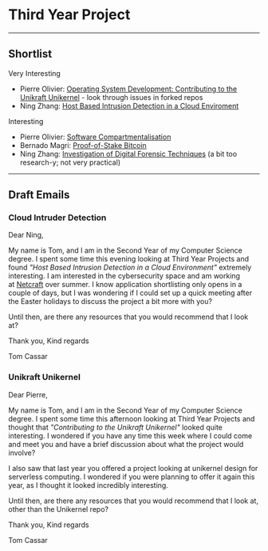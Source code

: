 # Third Year Project

---
## Shortlist

Very Interesting
* Pierre Olivier: [Operating System Development: Contributing to the Unikraft Unikernel](http://studentnet.cs.manchester.ac.uk/ugt/year3/project/projectbookdetails.php?projectid=55068) - look through issues in forked repos
* Ning Zhang: [Host Based Intrusion Detection in a Cloud Enviroment](https://studentnet.cs.manchester.ac.uk/ugt/year3/project/projectbookdetails.php?projectid=55115)

Interesting
* Pierre OIivier: [Software Compartmentalisation](https://studentnet.cs.manchester.ac.uk/ugt/year3/project/projectbookdetails.php?projectid=55069)
* Bernado Magri: [Proof-of-Stake Bitcoin](https://studentnet.cs.manchester.ac.uk/ugt/year3/project/projectbookdetails.php?projectid=55123)
* Ning Zhang: [Investigation of Digital Forensic Techniques](https://studentnet.cs.manchester.ac.uk/ugt/year3/project/projectbookdetails.php?projectid=55112) (a bit too research-y; not very practical)

---
## Draft Emails

### Cloud Intruder Detection

Dear Ning,

My name is Tom, and I am in the Second Year of my Computer Science degree. I spent some time this evening looking at Third Year Projects and found _"Host Based Intrusion Detection in a Cloud Environment"_ extremely interesting. I am interested in the cybersecurity space and am working at [Netcraft](https://www.netcraft.com/ "https://www.netcraft.com/") over summer. I know application shortlisting only opens in a couple of days, but I was wondering if I could set up a quick meeting after the Easter holidays to discuss the project a bit more with you?

Until then, are there any resources that you would recommend that I look at?    

Thank you,
Kind regards

  
Tom Cassar

### Unikraft Unikernel

Dear Pierre,

My name is Tom, and I am in the Second Year of my Computer Science degree. I spent some time this afternoon looking at Third Year Projects and thought that _"Contributing to the Unikraft Unikernel"_ looked quite interesting. I wondered if you have any time this week where I could come and meet you and have a brief discussion about what the project would involve?

I also saw that last year you offered a project looking at unikernel design for serverless computing. I wondered if you were planning to offer it again this year, as I thought it looked incredibly interesting.

Until then, are there any resources that you would recommend that I look at, other than the Unikernel repo?    

Thank you,
Kind regards

Tom Cassar